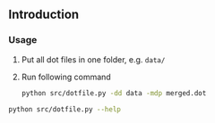 ## Introduction

### Usage

1. Put all dot files in one folder, e.g. `data/`

2. Run following command

    ```bash
    python src/dotfile.py -dd data -mdp merged.dot
    ```

```bash
python src/dotfile.py --help
```
